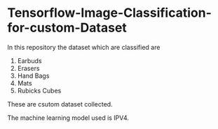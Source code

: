 # Tensorflow-Image-Classification-for-custom-Dataset
In this repository the dataset which are classified are 
1. Earbuds
2. Erasers
3. Hand Bags
4. Mats
5. Rubicks Cubes

These are csutom dataset collected.

The machine learning model used is IPV4.
